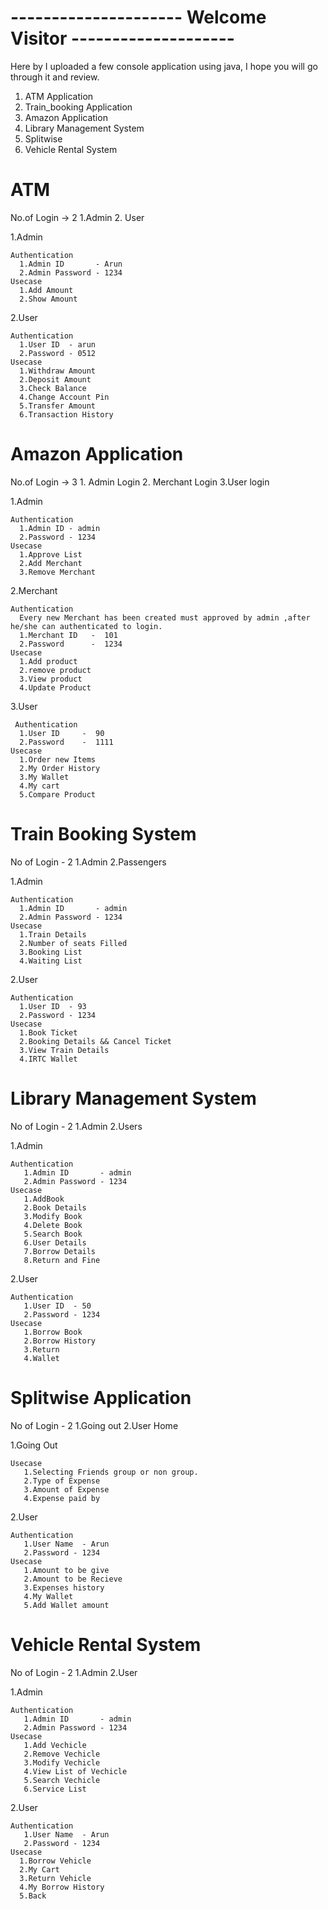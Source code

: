 # --------------------- Welcome Visitor --------------------

Here by I uploaded a few console application using java, I hope you will go through it and review.
1. ATM Application
2. Train_booking Application
3. Amazon Application
4. Library Management System
5. Splitwise
6. Vehicle Rental System

# ATM
 No.of Login -> 2
   1.Admin 
   2. User 

  1.Admin 
  
    Authentication 
      1.Admin ID       - Arun
      2.Admin Password - 1234
    Usecase 
      1.Add Amount 
      2.Show Amount
      
  2.User
  
    Authentication
      1.User ID  - arun
      2.Password - 0512
    Usecase
      1.Withdraw Amount
      2.Deposit Amount
      3.Check Balance
      4.Change Account Pin
      5.Transfer Amount
      6.Transaction History

# Amazon Application

  No.of Login -> 3
    1. Admin Login 
    2. Merchant Login
    3.User login 
    
  1.Admin
  
    Authentication 
      1.Admin ID - admin
      2.Password - 1234
    Usecase 
      1.Approve List
      2.Add Merchant
      3.Remove Merchant
  
  2.Merchant
    
    Authentication 
      Every new Merchant has been created must approved by admin ,after he/she can authenticated to login.
      1.Merchant ID   -  101
      2.Password      -  1234
    Usecase 
      1.Add product
      2.remove product
      3.View product
      4.Update Product
   
   3.User
     
     Authentication 
      1.User ID     -  90
      2.Password    -  1111
    Usecase 
      1.Order new Items 
      2.My Order History
      3.My Wallet       
      4.My cart
      5.Compare Product
  
 # Train Booking System
  
  No of Login - 2
   1.Admin
   2.Passengers
   
   
   1.Admin 
  
    Authentication 
      1.Admin ID       - admin
      2.Admin Password - 1234
    Usecase 
      1.Train Details
      2.Number of seats Filled
      3.Booking List
      4.Waiting List
      
  2.User
  
    Authentication
      1.User ID  - 93
      2.Password - 1234
    Usecase
      1.Book Ticket
      2.Booking Details && Cancel Ticket
      3.View Train Details
      4.IRTC Wallet
      
  # Library Management System
  
  No of Login - 2
   1.Admin
   2.Users
   
   
   1.Admin 
  
    Authentication 
       1.Admin ID       - admin
       2.Admin Password - 1234
    Usecase 
       1.AddBook
       2.Book Details
       3.Modify Book
       4.Delete Book
       5.Search Book
       6.User Details
       7.Borrow Details
       8.Return and Fine
      
  2.User
  
    Authentication
       1.User ID  - 50
       2.Password - 1234
    Usecase
       1.Borrow Book      
       2.Borrow History   
       3.Return
       4.Wallet
 

# Splitwise Application
  
  No of Login - 2
   1.Going out
   2.User Home
   
   
   1.Going Out

    Usecase 
       1.Selecting Friends group or non group.
       2.Type of Expense
       3.Amount of Expense
       4.Expense paid by
      
  2.User
  
    Authentication
       1.User Name  - Arun
       2.Password - 1234
    Usecase
       1.Amount to be give
       2.Amount to be Recieve
       3.Expenses history
       4.My Wallet
       5.Add Wallet amount
       
       
# Vehicle Rental System
  
  No of Login - 2
   1.Admin
   2.User
   
  1.Admin 
  
    Authentication 
       1.Admin ID       - admin
       2.Admin Password - 1234
    Usecase 
       1.Add Vechicle
       2.Remove Vechicle
       3.Modify Vechicle
       4.View List of Vechicle
       5.Search Vechicle
       6.Service List
       
   2.User
  
    Authentication
       1.User Name  - Arun
       2.Password - 1234
    Usecase
      1.Borrow Vehicle   
      2.My Cart
      3.Return Vehicle   
      4.My Borrow History
      5.Back
   
 
